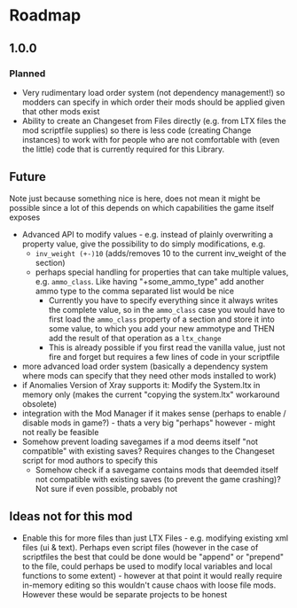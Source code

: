 # Roadmap

## 1.0.0

### Planned

 - Very rudimentary load order system (not dependency management!) so modders can specify in which order their mods should be applied given that other mods exist
 - Ability to create an Changeset from Files directly (e.g. from LTX files the mod scriptfile supplies) so there is less code (creating Change instances) to work with for people who are not comfortable with (even the little) code that is currently required for this Library.
 
## Future

Note just because something nice is here, does not mean it might be possible since a lot of this depends on which capabilities the game itself exposes

 - Advanced API to modify values - e.g. instead of plainly overwriting a property value, give the possibility to do simply modifications, e.g.
   - `inv_weight (+-)10` (adds/removes 10 to the current inv_weight of the section)
   - perhaps special handling for properties that can take multiple values, e.g. `ammo_class`. Like having "+some_ammo_type" add another ammo type to the comma separated list would be nice
	 - Currently you have to specify everything since it always writes the complete value, so in the `ammo_class` case you would have to first load the `ammo_class` property of a section and store it into some value, to which you add your new ammotype and THEN add the result of that operation as a `ltx_change`
	 - This is already possible if you first read the vanilla value, just not fire and forget but requires a few lines of code in your scriptfile
 - more advanced load order system (basically a dependency system where mods can specify that they need other mods installed to work)
 - if Anomalies Version of Xray supports it: Modify the System.ltx in memory only (makes the current "copying the system.ltx" workaround obsolete)
 - integration with the Mod Manager if it makes sense (perhaps to enable / disable mods in game?) - thats a very big "perhaps" however - might not really be feasible
 - Somehow prevent loading savegames if a mod deems itself "not compatible" with existing saves? Requires changes to the Changeset script for mod authors to specify this
	- Somehow check if a savegame contains mods that deemded itself not compatible with existing saves (to prevent the game crashing)? Not sure if even possible, probably not
 
## Ideas not for this mod

 - Enable this for more files than just LTX Files - e.g. modifying existing xml files (ui & text). Perhaps even script files (however in the case of scriptfiles the best that could be done would be "append" or "prepend" to the file, could perhaps be used to modify local variables and local functions to some extent) - however at that point it would really require in-memory editing so this wouldn't cause chaos with loose file mods. However these would be separate projects to be honest



